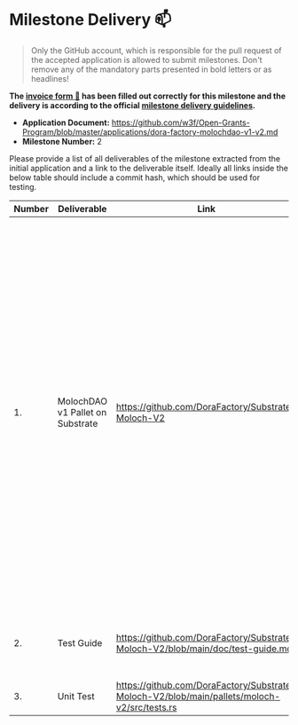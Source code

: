 # Milestone Delivery :mailbox:

> Only the GitHub account, which is responsible for the pull request of the accepted application is allowed to submit milestones. Don't remove any of the mandatory parts presented in bold letters or as headlines!

**The [invoice form :pencil:](https://docs.google.com/forms/d/e/1FAIpQLSdSqj2vYjvpiIytkjcc40Pwl0Eg76WGUAq5L9e8eFuuOegmLw/viewform) has been filled out correctly for this milestone and the delivery is according to the official [milestone delivery guidelines](https://github.com/w3f/General-Grants-Program/blob/master/grants/milestone-deliverables-guidelines.md).**  

* **Application Document:** https://github.com/w3f/Open-Grants-Program/blob/master/applications/dora-factory-molochdao-v1-v2.md
* **Milestone Number:** 2

Please provide a list of all deliverables of the milestone extracted from the initial application and a link to the deliverable itself. Ideally all links inside the below table should include a commit hash, which should be used for testing.

| Number | Deliverable | Link | Notes |
| ------------- | ------------- | ------------- |------------- |
| 1. | MolochDAO v1 Pallet on Substrate| https://github.com/DoraFactory/Substrate-Moloch-V2 | This pallet impplements MolochDAO v2 on Substrate. Key functions include: summon a MolochDAO (set up period duration, voting and grace period periods, etc.), create a proposal, request shares and loots, submit a proposal, sponsor a proposal, vote for a proposal, process a proposal, guild bank, guild kick, ragequit, abort proposal, and update delegate. | 
| 2.  | Test Guide | https://github.com/DoraFactory/Substrate-Moloch-V2/blob/main/doc/test-guide.md | Follow test guide to test all functions of MolochDAO v1 | 
| 3.  | Unit Test | https://github.com/DoraFactory/Substrate-Moloch-V2/blob/main/pallets/moloch-v2/src/tests.rs | Use unit tests in test.rs | 
